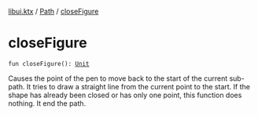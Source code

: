 [libui.ktx](../index.md) / [Path](index.md) / [closeFigure](./close-figure.md)

# closeFigure

`fun closeFigure(): `[`Unit`](https://kotlinlang.org/api/latest/jvm/stdlib/kotlin/-unit/index.html)

Causes the point of the pen to move back to the start of the current sub-path. It tries to draw
a straight line from the current point to the start. If the shape has already been closed or has
only one point, this function does nothing.
It end the path.

